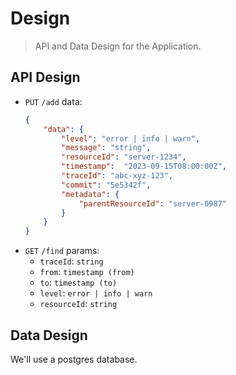 # Design
> API and Data Design for the Application.

## API Design
* `PUT` `/add` data:
    ```json
    {
        "data": {
            "level": "error | info | warn",
            "message": "string",
            "resourceId": "server-1234",
            "timestamp":  "2023-09-15T08:00:00Z",
            "traceId": "abc-xyz-123",
            "commit": "5e5342f",
            "metadata": {
                "parentResourceId": "server-0987"
            }
        }
    }
    ```
* `GET` `/find` params:
    - `traceId`: `string`
    - `from`:  `timestamp (from)`
    - `to`: `timestamp (to)`
    - `level`: `error | info | warn`
    - `resourceId`: `string`

## Data Design
We'll use a postgres database.
